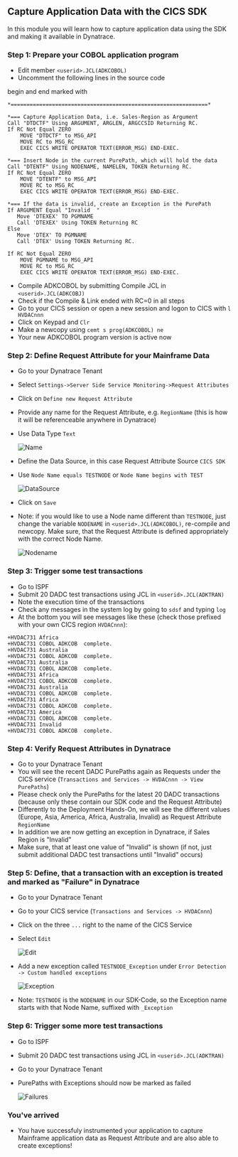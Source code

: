 ## Capture Application Data with the CICS SDK

In this module you will learn how to capture application data using the SDK and making it available in Dynatrace.

### Step 1: Prepare your COBOL application program
- Edit member `<userid>.JCL(ADKCOBOL)`
- Uncomment the following lines in the source code
 
begin and end marked with
```COBOL
*==============================================================*
```

```COBOL
*=== Capture Application Data, i.e. Sales-Region as Argument
Call "DTDCTF" Using ARGUMENT, ARGLEN, ARGCCSID Returning RC.
If RC Not Equal ZERO                                        
    MOVE "DTDCTF" to MSG_API                                
    MOVE RC to MSG_RC                                       
    EXEC CICS WRITE OPERATOR TEXT(ERROR_MSG) END-EXEC.      
```
 
```COBOL
*=== Insert Node in the current PurePath, which will hold the data
Call "DTENTF" Using NODENAME, NAMELEN, TOKEN Returning RC.
If RC Not Equal ZERO                                      
    MOVE "DTENTF" to MSG_API                              
    MOVE RC to MSG_RC                                     
    EXEC CICS WRITE OPERATOR TEXT(ERROR_MSG) END-EXEC.   
```
 
```COBOL
*=== If the data is invalid, create an Exception in the PurePath
If ARGUMENT Equal "Invalid  "                         
   Move 'DTEXEX' TO PGMNAME                           
   Call 'DTEXEX' Using TOKEN Returning RC             
Else                                                  
   Move 'DTEX' TO PGMNAME                             
   Call 'DTEX' Using TOKEN Returning RC.              
                                                      
If RC Not Equal ZERO                                  
    MOVE PGMNAME to MSG_API                           
    MOVE RC to MSG_RC                                 
    EXEC CICS WRITE OPERATOR TEXT(ERROR_MSG) END-EXEC.
```

- Compile ADKCOBOL by submitting Compile JCL in `<userid>.JCL(ADKCOBJ)`
- Check if the Compile & Link ended with RC=0 in all steps 
- Go to your CICS session or open a new session and logon to CICS with `l HVDACnnn` 
- Click on Keypad and `Clr`
- Make a newcopy using `cemt s prog(ADKCOBOL) ne`
- Your new ADKCOBOL program version is active now
 
### Step 2: Define Request Attribute for your Mainframe Data

- Go to your Dynatrace Tenant
- Select `Settings->Server Side Service Monitoring->Request Attributes`
- Click on `Define new Request Attribute`
- Provide any name for the Request Attribute, e.g. `RegionName` (this is how it will be referenceable anywhere in Dynatrace)
- Use Data Type `Text` 

  ![Name](../../assets/images/Request_Attribute_Name.png)

- Define the Data Source, in this case Request Attribute Source `CICS SDK` 
- Use `Node Name equals TESTNODE`  or `Node Name begins with TEST`

  ![DataSource](../../assets/images/Request_Attribute_DataSource.png)

- Click on `Save` 
- Note: if you would like to use a Node name different than `TESTNODE`, just change the variable `NODENAME` in `<userid>.JCL(ADKCOBOL)`, re-compile and newcopy. 
Make sure, that the Request Attribute is defined appropriately with the correct Node Name.
  
  ![Nodename](../../assets/images/Nodename.png)

### Step 3: Trigger some test transactions
- Go to ISPF
- Submit 20 DADC test transactions using JCL in `<userid>.JCL(ADKTRAN)`
- Note the execution time of the transactions 
- Check any messages in the system log by going to `sdsf` and typing `log`
- At the bottom you will see messages like these (check those prefixed with your own CICS region `HVDACnnn`):

```
+HVDAC731 Africa                 
+HVDAC731 COBOL ADKCOB  complete.
+HVDAC731 Australia              
+HVDAC731 COBOL ADKCOB  complete.
+HVDAC731 Australia              
+HVDAC731 COBOL ADKCOB  complete.
+HVDAC731 Africa                 
+HVDAC731 COBOL ADKCOB  complete.
+HVDAC731 Australia              
+HVDAC731 COBOL ADKCOB  complete.
+HVDAC731 Africa                 
+HVDAC731 COBOL ADKCOB  complete.
+HVDAC731 America                
+HVDAC731 COBOL ADKCOB  complete.
+HVDAC731 Invalid                
+HVDAC731 COBOL ADKCOB  complete. 
```

### Step 4: Verify Request Attributes in Dynatrace
- Go to your Dynatrace Tenant
- You will see the recent DADC PurePaths again as Requests under the CICS service (`Transactions and Services -> HVDACnnn -> View PurePaths`)
- Please check only the PurePaths for the latest 20 DADC transactions (because only these contain our SDK code and the Request Attribute)
- Differently to the Deployment Hands-On, we will see the different values (Europe, Asia, America, Africa, Australia, Invalid) as Request Attribute `RegionName`
- In addition we are now getting an exception in Dynatrace, if Sales Region is "Invalid"
- Make sure, that at least one value of "Invalid" is shown (if not, just submit additional DADC test transactions until "Invalid" occurs)


### Step 5: Define, that a transaction with an exception is treated and marked as "Failure" in Dynatrace  
- Go to your Dynatrace Tenant
- Go to your CICS service (`Transactions and Services -> HVDACnnn`)
- Click on the three `...` right to the name of the CICS Service
- Select `Edit`

  ![Edit](../../assets/images/Edit.png)

- Add a new exception called `TESTNODE_Exception` under `Error Detection -> Custom handled exceptions` 

  ![Exception](../../assets/images/Exception.png)

- Note: `TESTNODE` is the `NODENAME` in our SDK-Code, so the Exception name starts with that Node Name, suffixed with `_Exception`    

### Step 6: Trigger some more test transactions
- Go to ISPF
- Submit 20 DADC test transactions using JCL in `<userid>.JCL(ADKTRAN)`
- Go to your Dynatrace Tenant
- PurePaths with Exceptions should now be marked as failed

  ![Failures](../../assets/images/Failures.png)

### You've arrived
- You have successfuly instrumented your application to capture Mainframe application data as Request Attribute and are also able to create exceptions! 





